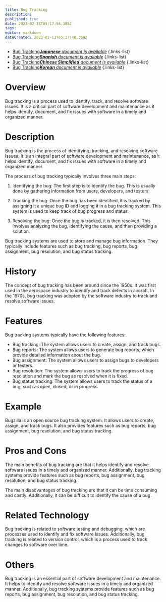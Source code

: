 ```yaml
---
title: Bug Tracking
description: 
published: true
date: 2023-02-13T05:17:56.305Z
tags: 
editor: markdown
dateCreated: 2023-02-13T05:17:48.369Z
---
```


- [Bug Tracking***Japanese** document is available*](/ja/Knowledge-base/Dictionary/bug-tracking)
{.links-list}
- [Bug Tracking***Spanish** document is available*](/es/Knowledge-base/Dictionary/bug-tracking)
{.links-list}
- [Bug Tracking***Chinese Simplified** document is available*](/zh/Knowledge-base/Dictionary/bug-tracking)
{.links-list}
- [Bug Tracking***Korean** document is available*](/ko/Knowledge-base/Dictionary/bug-tracking)
{.links-list}


# Overview
Bug tracking is a process used to identify, track, and resolve software issues. It is a critical part of software development and maintenance as it helps identify, document, and fix issues with software in a timely and organized manner.

# Description
Bug tracking is the process of identifying, tracking, and resolving software issues. It is an integral part of software development and maintenance, as it helps identify, document, and fix issues with software in a timely and organized manner.

The process of bug tracking typically involves three main steps:

1. Identifying the bug: The first step is to identify the bug. This is usually done by gathering information from users, developers, and testers.

2. Tracking the bug: Once the bug has been identified, it is tracked by assigning it a unique bug ID and logging it in a bug tracking system. This system is used to keep track of bug progress and status.

3. Resolving the bug: Once the bug is tracked, it is then resolved. This involves analyzing the bug, identifying the cause, and then providing a solution.

Bug tracking systems are used to store and manage bug information. They typically include features such as bug tracking, bug reports, bug assignment, bug resolution, and bug status tracking.

# History
The concept of bug tracking has been around since the 1950s. It was first used in the aerospace industry to identify and track defects in aircraft. In the 1970s, bug tracking was adopted by the software industry to track and resolve software issues.

# Features
Bug tracking systems typically have the following features:

- Bug tracking: The system allows users to create, assign, and track bugs.
- Bug reports: The system allows users to generate bug reports, which provide detailed information about the bug.
- Bug assignment: The system allows users to assign bugs to developers or testers.
- Bug resolution: The system allows users to track the progress of bug resolution and mark the bug as resolved when it is fixed.
- Bug status tracking: The system allows users to track the status of a bug, such as open, closed, or in progress.

# Example
Bugzilla is an open source bug tracking system. It allows users to create, assign, and track bugs. It also provides features such as bug reports, bug assignment, bug resolution, and bug status tracking.

# Pros and Cons
The main benefits of bug tracking are that it helps identify and resolve software issues in a timely and organized manner. Additionally, bug tracking systems provide features such as bug reports, bug assignment, bug resolution, and bug status tracking.

The main disadvantages of bug tracking are that it can be time consuming and costly. Additionally, it can be difficult to identify the cause of a bug.

# Related Technology
Bug tracking is related to software testing and debugging, which are processes used to identify and fix software issues. Additionally, bug tracking is related to version control, which is a process used to track changes to software over time.

# Others
Bug tracking is an essential part of software development and maintenance. It helps to identify and resolve software issues in a timely and organized manner. Additionally, bug tracking systems provide features such as bug reports, bug assignment, bug resolution, and bug status tracking.